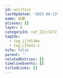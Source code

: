 ```yaml
---
id: wjrz7sco
lastUpdated: '2025-06-13'
name: 巫蹻
aliases: []
layer: 6
categoryId: cat_IIjclkT2
tagIds:
  - tag_jjlHlSWa
  - tag_LIVeX1-t
nsfw: false
parent: ''
relatedEntries: []
timelineEvents: []
titledLinks: []
---
```


